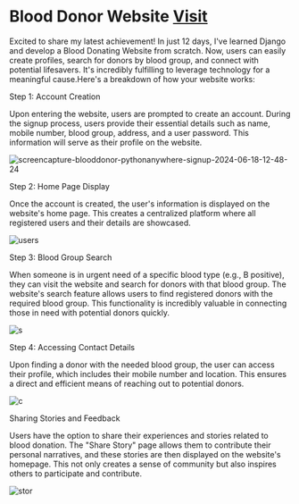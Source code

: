 <h1>Blood Donor Website <a href="https://blooddonor.pythonanywhere.com/">Visit</a></h1>

Excited to share my latest achievement! In just 12 days, I've learned Django and develop a Blood Donating Website from scratch. Now, users can easily create profiles, search for donors by blood group, and connect with potential lifesavers. It's incredibly fulfilling to leverage technology for a meaningful cause.Here's a breakdown of how your website works:

Step 1: Account Creation

Upon entering the website, users are prompted to create an account. During the signup process, users provide their essential details such as name, mobile number, blood group, address, and a user password. This information will serve as their profile on the website.

<img src="https://i.ibb.co/64dSjBG/screencapture-blooddonor-pythonanywhere-signup-2024-06-18-12-48-24.png" alt="screencapture-blooddonor-pythonanywhere-signup-2024-06-18-12-48-24" border="0">

Step 2: Home Page Display

Once the account is created, the user's information is displayed on the website's home page. This creates a centralized platform where all registered users and their details are showcased.

<img src="https://i.ibb.co/BPpLn2N/users.png" alt="users" border="0">

Step 3: Blood Group Search

When someone is in urgent need of a specific blood type (e.g., B positive), they can visit the website and search for donors with that blood group. The website's search feature allows users to find registered donors with the required blood group. This functionality is incredibly valuable in connecting those in need with potential donors quickly.

<img src="https://i.ibb.co/5TXx2Bf/s.png" alt="s" border="0">

Step 4: Accessing Contact Details

Upon finding a donor with the needed blood group, the user can access their profile, which includes their mobile number and location. This ensures a direct and efficient means of reaching out to potential donors.

<img src="https://i.ibb.co/QrbT7G0/c.png" alt="c" border="0">

Sharing Stories and Feedback

Users have the option to share their experiences and stories related to blood donation. The "Share Story" page allows them to contribute their personal narratives, and these stories are then displayed on the website's homepage. This not only creates a sense of community but also inspires others to participate and contribute.

<img src="https://i.ibb.co/ZJDzNm2/stor.png" alt="stor" border="0">



